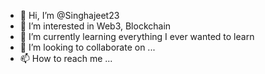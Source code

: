 - 👋 Hi, I’m @Singhajeet23
- 👀 I’m interested in Web3, Blockchain
- 🌱 I’m currently learning everything I ever wanted to learn
- 💞️ I’m looking to collaborate on ...
- 📫 How to reach me ...

<!---
Singhajeet23/Singhajeet23 is a ✨ special ✨ repository because its `README.md` (this file) appears on your GitHub profile.
You can click the Preview link to take a look at your changes.
--->
